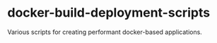 # docker-build-deployment-scripts
Various scripts for creating performant docker-based applications.
